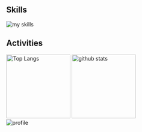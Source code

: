 ## Skills

<img alt="my skills" src="https://skillicons.dev/icons?theme=dark&perline=7&i=python,cpp,c,go,docker,cmake,html,css" />

## Activities

<div align="left"> 
  <img alt="Top Langs" height="170px" src="https://github-readme-stats.vercel.app/api?username=upnt&theme=dracula&layout=compact" />
  <img alt="github stats" height="170px" src="https://github-readme-stats.vercel.app/api/top-langs/?username=upnt&theme=dracula&layout=compact" />
</div>

<img alt="profile" src="https://github-profile-trophy.vercel.app/?username=upnt" />
